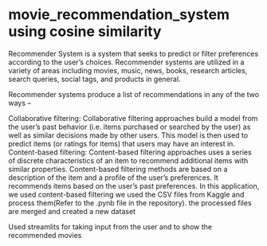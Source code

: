 # movie_recommendation_system using cosine similarity
Recommender System is a system that seeks to predict or filter preferences according to the user’s choices. Recommender systems are utilized in a variety of areas including movies, music, news, books, research articles, search queries, social tags, and products in general. 

Recommender systems produce a list of recommendations in any of the two ways – 

 

Collaborative filtering: Collaborative filtering approaches build a model from the user’s past behavior (i.e. items purchased or searched by the user) as well as similar decisions made by other users. This model is then used to predict items (or ratings for items) that users may have an interest in.
Content-based filtering: Content-based filtering approaches uses a series of discrete characteristics of an item to recommend additional items with similar properties. Content-based filtering methods are based on a description of the item and a profile of the user’s preferences. It recommends items based on the user’s past preferences.
In this application, we used content-based filtering we used the CSV files from Kaggle and process them(Refer to the .pynb file in the repository). the processed files are merged and created a new dataset 



Used streamlits for taking input from the user and to show the recommended movies








